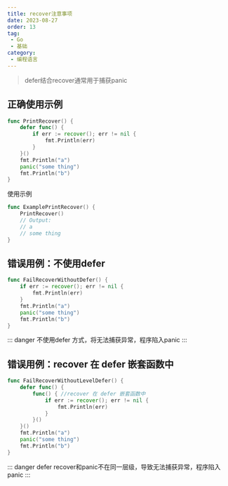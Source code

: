 ```yaml
---
title: recover注意事项
date: 2023-08-27
order: 13
tag:
 - Go
 - 基础
category:
 - 编程语言
---
```


> defer结合recover通常用于捕获panic

<!-- more -->

## 正确使用示例

```go
func PrintRecover() {
	defer func() {
		if err := recover(); err != nil {
			fmt.Println(err)
		}
	}()
	fmt.Println("a")
	panic("some thing")
	fmt.Println("b")
}
```

使用示例

```go
func ExamplePrintRecover() {
	PrintRecover()
	// Output:
	// a
	// some thing
}
```

## 错误用例：不使用defer

```go
func FailRecoverWithoutDefer() {
	if err := recover(); err != nil {
		fmt.Println(err)
	}
	fmt.Println("a")
	panic("some thing")
	fmt.Println("b")
}
```

::: danger
不使用defer 方式，将无法捕获异常，程序陷入panic
:::

## 错误用例：recover 在 defer 嵌套函数中

```go
func FailRecoverWithoutLevelDefer() {
	defer func() {
		func() { //recover 在 defer 嵌套函数中
			if err := recover(); err != nil {
				fmt.Println(err)
			}
		}()
	}()
	fmt.Println("a")
	panic("some thing")
	fmt.Println("b")
}
```

::: danger
defer recover和panic不在同一层级，导致无法捕获异常，程序陷入panic
:::
